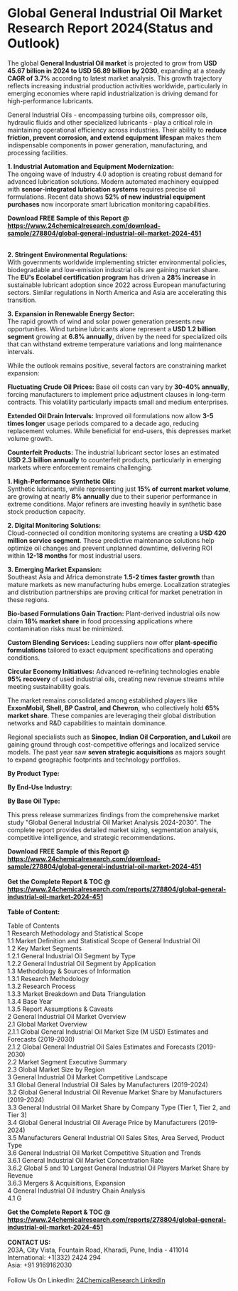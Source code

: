<h1>Global General Industrial Oil Market Research Report 2024(Status and Outlook)</h1><p>The global <strong>General Industrial Oil market</strong> is projected to grow from <strong>USD 45.67 billion in 2024 to USD 56.89 billion by 2030</strong>, expanding at a steady <strong>CAGR of 3.7%</strong> according to latest market analysis. This growth trajectory reflects increasing industrial production activities worldwide, particularly in emerging economies where rapid industrialization is driving demand for high-performance lubricants.</p><p>General Industrial Oils - encompassing turbine oils, compressor oils, hydraulic fluids and other specialized lubricants - play a critical role in maintaining operational efficiency across industries. Their ability to <strong>reduce friction, prevent corrosion, and extend equipment lifespan</strong> makes them indispensable components in power generation, manufacturing, and processing facilities.</p><p><strong>1. Industrial Automation and Equipment Modernization:</strong><br>
The ongoing wave of Industry 4.0 adoption is creating robust demand for advanced lubrication solutions. Modern automated machinery equipped with <strong>sensor-integrated lubrication systems</strong> requires precise oil formulations. Recent data shows <strong>52% of new industrial equipment purchases</strong> now incorporate smart lubrication monitoring capabilities.</p><div><b>Download FREE Sample of this Report @ 
            <a href="https://www.24chemicalresearch.com/download-sample/278804/global-general-industrial-oil-market-2024-451">
            https://www.24chemicalresearch.com/download-sample/278804/global-general-industrial-oil-market-2024-451</a></b></div><br><p><strong>2. Stringent Environmental Regulations:</strong><br>
With governments worldwide implementing stricter environmental policies, biodegradable and low-emission industrial oils are gaining market share. The <strong>EU's Ecolabel certification program</strong> has driven a <strong>28% increase</strong> in sustainable lubricant adoption since 2022 across European manufacturing sectors. Similar regulations in North America and Asia are accelerating this transition.</p><p><strong>3. Expansion in Renewable Energy Sector:</strong><br>
The rapid growth of wind and solar power generation presents new opportunities. Wind turbine lubricants alone represent a <strong>USD 1.2 billion segment</strong> growing at <strong>6.8% annually</strong>, driven by the need for specialized oils that can withstand extreme temperature variations and long maintenance intervals.</p><p>While the outlook remains positive, several factors are constraining market expansion:</p><p><strong>Fluctuating Crude Oil Prices:</strong> Base oil costs can vary by <strong>30-40% annually</strong>, forcing manufacturers to implement price adjustment clauses in long-term contracts. This volatility particularly impacts small and medium enterprises.</p><p><strong>Extended Oil Drain Intervals:</strong> Improved oil formulations now allow <strong>3-5 times longer</strong> usage periods compared to a decade ago, reducing replacement volumes. While beneficial for end-users, this depresses market volume growth.</p><p><strong>Counterfeit Products:</strong> The industrial lubricant sector loses an estimated <strong>USD 2.3 billion annually</strong> to counterfeit products, particularly in emerging markets where enforcement remains challenging.</p><p><strong>1. High-Performance Synthetic Oils:</strong><br>
Synthetic lubricants, while representing just <strong>15% of current market volume</strong>, are growing at nearly <strong>8% annually</strong> due to their superior performance in extreme conditions. Major refiners are investing heavily in synthetic base stock production capacity.</p><p><strong>2. Digital Monitoring Solutions:</strong><br>
Cloud-connected oil condition monitoring systems are creating a <strong>USD 420 million service segment</strong>. These predictive maintenance solutions help optimize oil changes and prevent unplanned downtime, delivering ROI within <strong>12-18 months</strong> for most industrial users.</p><p><strong>3. Emerging Market Expansion:</strong><br>
Southeast Asia and Africa demonstrate <strong>1.5-2 times faster growth</strong> than mature markets as new manufacturing hubs emerge. Localization strategies and distribution partnerships are proving critical for market penetration in these regions.</p><p><strong>Bio-based Formulations Gain Traction:</strong> Plant-derived industrial oils now claim <strong>18% market share</strong> in food processing applications where contamination risks must be minimized.</p><p><strong>Custom Blending Services:</strong> Leading suppliers now offer <strong>plant-specific formulations</strong> tailored to exact equipment specifications and operating conditions.</p><p><strong>Circular Economy Initiatives:</strong> Advanced re-refining technologies enable <strong>95% recovery</strong> of used industrial oils, creating new revenue streams while meeting sustainability goals.</p><p>The market remains consolidated among established players like <strong>ExxonMobil, Shell, BP Castrol, and Chevron</strong>, who collectively hold <strong>65% market share</strong>. These companies are leveraging their global distribution networks and R&amp;D capabilities to maintain dominance.</p><p>Regional specialists such as <strong>Sinopec, Indian Oil Corporation, and Lukoil</strong> are gaining ground through cost-competitive offerings and localized service models. The past year saw <strong>seven strategic acquisitions</strong> as majors sought to expand geographic footprints and technology portfolios.</p><p><strong>By Product Type:</strong></p><p><strong>By End-Use Industry:</strong></p><p><strong>By Base Oil Type:</strong></p><p>This press release summarizes findings from the comprehensive market study "Global General Industrial Oil Market Analysis 2024-2030". The complete report provides detailed market sizing, segmentation analysis, competitive intelligence, and strategic recommendations.</p><div><b>Download FREE Sample of this Report @ 
            <a href="https://www.24chemicalresearch.com/download-sample/278804/global-general-industrial-oil-market-2024-451">
            https://www.24chemicalresearch.com/download-sample/278804/global-general-industrial-oil-market-2024-451</a></b></div><br><div><b>Get the Complete Report & TOC @ 
            <a href="https://www.24chemicalresearch.com/reports/278804/global-general-industrial-oil-market-2024-451">
            https://www.24chemicalresearch.com/reports/278804/global-general-industrial-oil-market-2024-451</a></b></div><br>
            <b>Table of Content:</b><p>Table of Contents<br />
1 Research Methodology and Statistical Scope<br />
1.1 Market Definition and Statistical Scope of General Industrial Oil<br />
1.2 Key Market Segments<br />
1.2.1 General Industrial Oil Segment by Type<br />
1.2.2 General Industrial Oil Segment by Application<br />
1.3 Methodology & Sources of Information<br />
1.3.1 Research Methodology<br />
1.3.2 Research Process<br />
1.3.3 Market Breakdown and Data Triangulation<br />
1.3.4 Base Year<br />
1.3.5 Report Assumptions & Caveats<br />
2 General Industrial Oil Market Overview<br />
2.1 Global Market Overview<br />
2.1.1 Global General Industrial Oil Market Size (M USD) Estimates and Forecasts (2019-2030)<br />
2.1.2 Global General Industrial Oil Sales Estimates and Forecasts (2019-2030)<br />
2.2 Market Segment Executive Summary<br />
2.3 Global Market Size by Region<br />
3 General Industrial Oil Market Competitive Landscape<br />
3.1 Global General Industrial Oil Sales by Manufacturers (2019-2024)<br />
3.2 Global General Industrial Oil Revenue Market Share by Manufacturers (2019-2024)<br />
3.3 General Industrial Oil Market Share by Company Type (Tier 1, Tier 2, and Tier 3)<br />
3.4 Global General Industrial Oil Average Price by Manufacturers (2019-2024)<br />
3.5 Manufacturers General Industrial Oil Sales Sites, Area Served, Product Type<br />
3.6 General Industrial Oil Market Competitive Situation and Trends<br />
3.6.1 General Industrial Oil Market Concentration Rate<br />
3.6.2 Global 5 and 10 Largest General Industrial Oil Players Market Share by Revenue<br />
3.6.3 Mergers & Acquisitions, Expansion<br />
4 General Industrial Oil Industry Chain Analysis<br />
4.1 G</p><div><b>Get the Complete Report & TOC @ 
            <a href="https://www.24chemicalresearch.com/reports/278804/global-general-industrial-oil-market-2024-451">
            https://www.24chemicalresearch.com/reports/278804/global-general-industrial-oil-market-2024-451</a></b></div><br><b>CONTACT US:</b><br>
            203A, City Vista, Fountain Road, Kharadi, Pune, India - 411014<br>
            International: +1(332) 2424 294<br>
            Asia: +91 9169162030 <br><br>
            Follow Us On LinkedIn: <a href="https://www.linkedin.com/company/24chemicalresearch/">24ChemicalResearch LinkedIn</a>